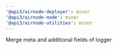 ```yaml
---
'@api3/airnode-deployer': minor
'@api3/airnode-node': minor
'@api3/airnode-utilities': minor
---
```


Merge meta and additional fields of logger
